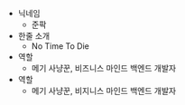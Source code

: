 - 닉네임
    - 준팍
- 한줄 소개
    - No Time To Die
- 역할
    - 메기 사냥꾼, 비즈니스 마인드 백엔드 개발자
- 역할
  - 메기 사냥꾼, 비지니스 마인드 백엔드 개발자
